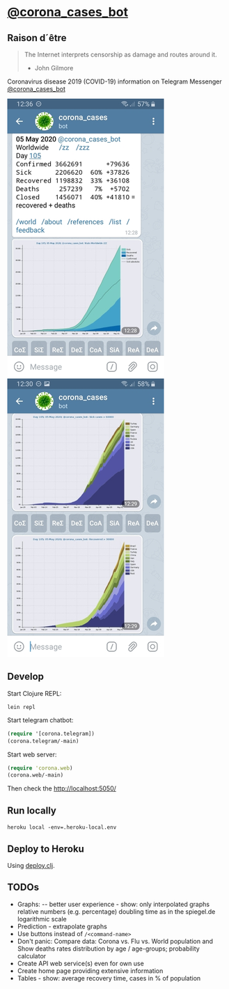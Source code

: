 # [@corona_cases_bot](https://t.me/corona_cases_bot)

## Raison d´être
> The Internet interprets censorship as damage and routes around it.
> - John Gilmore

Coronavirus disease 2019 (COVID-19) information on Telegram Messenger
[@corona_cases_bot](https://t.me/corona_cases_bot)

![Screenshot](/resources/pics/screenshot_1-50-percents.jpg)
![Screenshot](/resources/pics/screenshot_2-50-percents.jpg)

## Develop
Start Clojure REPL:
```fish
lein repl
```
Start telegram chatbot:
```clojure
(require '[corona.telegram])
(corona.telegram/-main)
```
Start web server:
```clojure
(require 'corona.web)
(corona.web/-main)
```
Then check the [http://localhost:5050/](http://localhost:5050/)

## Run locally

```fish
heroku local -env=.heroku-local.env
```

## Deploy to Heroku
Using [deploy.clj](./deploy.clj).

## TODOs
- Graphs:
  -- better user experience - show:
     only interpolated graphs
     relative numbers (e.g. percentage)
     doubling time as in the spiegel.de
     logarithmic scale
- Prediction - extrapolate graphs
- Use buttons instead of `/<command-name>`
- Don't panic: Compare data: Corona vs. Flu vs. World population and Show deaths
  rates distribution by age / age-groups; probability calculator
- Create API web service(s) even for own use
- Create home page providing extensive information
- Tables - show: average recovery time, cases in % of population
